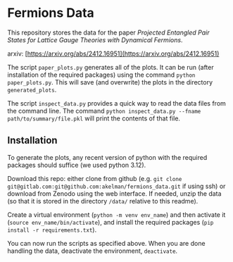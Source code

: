 # Fermions Data

This repository stores the data for the paper *Projected Entangled Pair States for Lattice Gauge Theories with Dynamical Fermions*.

arxiv: [https://arxiv.org/abs/2412.16951](https://arxiv.org/abs/2412.16951)

The script `paper_plots.py` generates all of the plots. It can be run (after installation of the required packages) using the command `python paper_plots.py`. This will save (and overwrite) the plots in the directory `generated_plots`.

The script `inspect_data.py` provides a quick way to read the data files from the command line. The command 
`python inspect_data.py --fname path/to/summary/file.pkl`
will print the contents of that file.

## Installation

To generate the plots, any recent version of python with the required packages should suffice (we used python 3.12).

Download this repo: either clone from github (e.g. `git clone git@gitlab.com:git@github.com:akelman/fermions_data.git` if using ssh) or download from Zenodo using the web interface. If needed, unzip the data (so that it is stored in the directory `/data/` relative to this readme).

Create a virtual environment (`python -m venv env_name`) and then activate it (`source env_name/bin/activate`), and install the required packages (`pip install -r requirements.txt`). 

You can now run the scripts as specified above.
When you are done handling the data, deactivate the environment, `deactivate`.